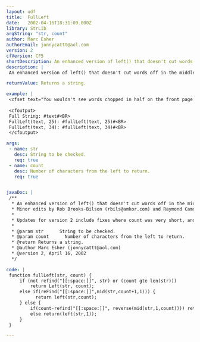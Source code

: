 ```yaml
---
layout: udf
title:  FullLeft
date:   2002-04-16T18:31:09.000Z
library: StrLib
argString: "str, count"
author: Marc Esher
authorEmail: jonnycattt@aol.com
version: 2
cfVersion: CF5
shortDescription: An enhanced version of left() that doesn't cut words off in the middle.
description: |
 An enhanced version of left() that doesn't cut words off in the middle; instead, it searches backward until it finds a full word.

returnValue: Returns a string.

example: |
 <cfset text="You wouldn't see words chopped in half on the front page of the New York Times">
 
 <cfoutput>
 Full String: #text#<BR>
 FullLeft(text, 25): #fullLeft(text, 25)#<BR>
 FullLeft(text, 34): #fullLeft(text, 34)#<BR>
 </cfoutput>

args:
 - name: str
   desc: String to be checked.
   req: true
 - name: count
   desc: Number of characters from the left to return.
   req: true


javaDoc: |
 /**
  * An enhanced version of left() that doesn't cut words off in the middle.
  * Minor edits by Rob Brooks-Bilson (rbils@amkor.com) and Raymond Camden (ray@camdenfamily.com)
  * 
  * Updates for version 2 include fixes where count was very short, and when count+1 was a space. Done by RCamden.
  * 
  * @param str      String to be checked. 
  * @param count      Number of characters from the left to return. 
  * @return Returns a string. 
  * @author Marc Esher (jonnycattt@aol.com) 
  * @version 2, April 16, 2002 
  */

code: |
 function fullLeft(str, count) {
     if (not refind("[[:space:]]", str) or (count gte len(str)))
         return Left(str, count);
     else if(reFind("[[:space:]]",mid(str,count+1,1))) {
           return left(str,count);
     } else { 
         if(count-refind("[[:space:]]", reverse(mid(str,1,count)))) return Left(str, (count-refind("[[:space:]]", reverse(mid(str,1,count))))); 
         else return(left(str,1));
     }
 }

---
```



